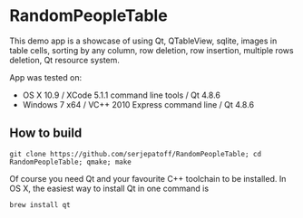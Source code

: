 RandomPeopleTable
=================

This demo app is a showcase of using Qt, QTableView, sqlite, images in table cells, sorting by any column, row deletion, row insertion, multiple rows deletion, Qt resource system.

App was tested on:
* OS X 10.9 / XCode 5.1.1 command line tools / Qt 4.8.6
* Windows 7 x64 / VC++ 2010 Express command line / Qt 4.8.6

How to build
------------
```shell
git clone https://github.com/serjepatoff/RandomPeopleTable; cd RandomPeopleTable; qmake; make
```

Of course you need Qt and your favourite C++ toolchain to be installed. 
In OS X, the easiest way to install Qt in one command is 

```shell
brew install qt
```